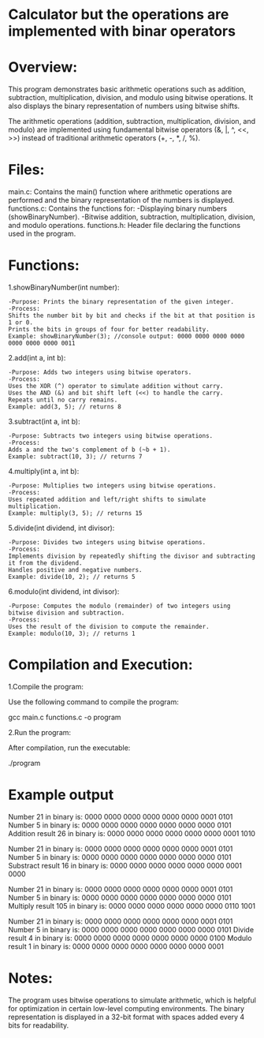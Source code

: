 # Calculator but the operations are implemented with binar operators
 
# Overview:
This program demonstrates basic arithmetic operations such as addition, subtraction, multiplication, division, and modulo using bitwise operations. It also displays the binary representation of numbers using bitwise shifts.

The arithmetic operations (addition, subtraction, multiplication, division, and modulo) are implemented using fundamental bitwise operators (&, |, ^, <<, >>) instead of traditional arithmetic operators (+, -, *, /, %).

# Files:
main.c: Contains the main() function where arithmetic operations are performed and the binary representation of the numbers is displayed.
functions.c: Contains the functions for:
    -Displaying binary numbers (showBinaryNumber).
    -Bitwise addition, subtraction, multiplication, division, and modulo operations.
functions.h: Header file declaring the functions used in the program.

# Functions:
1.showBinaryNumber(int number):

    -Purpose: Prints the binary representation of the given integer.
    -Process:
    Shifts the number bit by bit and checks if the bit at that position is 1 or 0.
    Prints the bits in groups of four for better readability.
    Example: showBinaryNumber(3); //console output: 0000 0000 0000 0000 0000 0000 0000 0011

2.add(int a, int b):

    -Purpose: Adds two integers using bitwise operators.
    -Process:
    Uses the XOR (^) operator to simulate addition without carry.
    Uses the AND (&) and bit shift left (<<) to handle the carry.
    Repeats until no carry remains.
    Example: add(3, 5); // returns 8

3.subtract(int a, int b):

    -Purpose: Subtracts two integers using bitwise operations.
    -Process:
    Adds a and the two's complement of b (~b + 1).
    Example: subtract(10, 3); // returns 7

4.multiply(int a, int b):

    -Purpose: Multiplies two integers using bitwise operations.
    -Process:
    Uses repeated addition and left/right shifts to simulate multiplication.
    Example: multiply(3, 5); // returns 15

5.divide(int dividend, int divisor):

    -Purpose: Divides two integers using bitwise operations.
    -Process:
    Implements division by repeatedly shifting the divisor and subtracting it from the dividend.
    Handles positive and negative numbers.
    Example: divide(10, 2); // returns 5

6.modulo(int dividend, int divisor):

    -Purpose: Computes the modulo (remainder) of two integers using bitwise division and subtraction.
    -Process:
    Uses the result of the division to compute the remainder.
    Example: modulo(10, 3); // returns 1


# Compilation and Execution:
1.Compile the program:

Use the following command to compile the program:

gcc main.c functions.c -o program

2.Run the program:

After compilation, run the executable:

./program

# Example output 

Number 21 in binary is: 0000 0000 0000 0000 0000 0000 0001 0101 
Number 5 in binary is: 0000 0000 0000 0000 0000 0000 0000 0101 
Addition result 26 in binary is: 0000 0000 0000 0000 0000 0000 0001 1010 

Number 21 in binary is: 0000 0000 0000 0000 0000 0000 0001 0101 
Number 5 in binary is: 0000 0000 0000 0000 0000 0000 0000 0101 
Substract result 16 in binary is: 0000 0000 0000 0000 0000 0000 0001 0000 

Number 21 in binary is: 0000 0000 0000 0000 0000 0000 0001 0101 
Number 5 in binary is: 0000 0000 0000 0000 0000 0000 0000 0101 
Multiply result 105 in binary is: 0000 0000 0000 0000 0000 0000 0110 1001 

Number 21 in binary is: 0000 0000 0000 0000 0000 0000 0001 0101 
Number 5 in binary is: 0000 0000 0000 0000 0000 0000 0000 0101 
Divide result 4 in binary is: 0000 0000 0000 0000 0000 0000 0000 0100 
Modulo result 1 in binary is: 0000 0000 0000 0000 0000 0000 0000 0001 


# Notes:
The program uses bitwise operations to simulate arithmetic, which is helpful for optimization in certain low-level computing environments.
The binary representation is displayed in a 32-bit format with spaces added every 4 bits for readability.